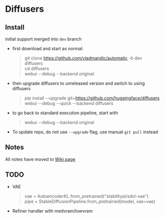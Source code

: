 # Diffusers

## Install

initial support merged into `dev` branch  

- first download and start as normal:
  > git clone https://github.com/vladmandic/automatic -b dev diffusers  
  > cd diffusers  
  > webui --debug --backend original  

- then upgrade diffusers to unreleased version and switch to using diffusers
  > pip install --upgrade git+https://github.com/huggingface/diffusers  
  > webui --debug --quick --backend diffusers  

- to go back to standard execution pipeline, start with  
  > webui --debug --backend original

- To update repo, do not use `--upgrade` flag, use manual `git pull` instead

## Notes

All notes have moved to [Wiki page](https://github.com/vladmandic/automatic/wiki/Diffusers)

## TODO

- VAE
  > vae = AutoencoderKL.from_pretrained("stabilityai/sdxl-vae")  
  > pipe = StableDiffusionPipeline.from_pretrained(model, vae=vae)  
- Refiner handler with medvram/lowvram
